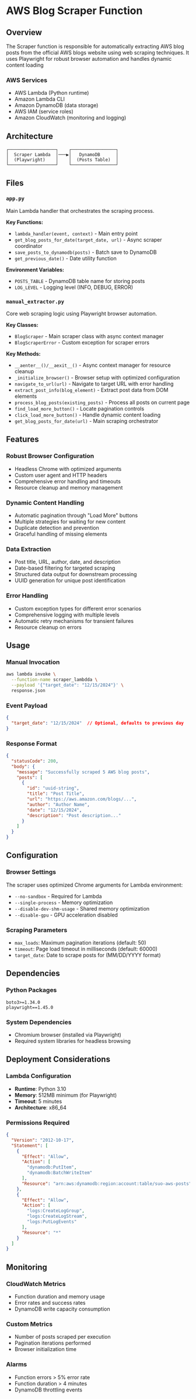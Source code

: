 # AWS Blog Scraper Function

## Overview

The Scraper function is responsible for automatically extracting AWS blog posts from the official AWS blogs website using web scraping techniques. It uses Playwright for robust browser automation and handles dynamic content loading

### AWS Services
- AWS Lambda (Python runtime)
- Amazon Lambda CLI
- Amazon DynamoDB (data storage)
- AWS IAM (service roles)
- Amazon CloudWatch (monitoring and logging)

## Architecture

```
┌──────────────────┐    ┌─────────────────┐
│  Scraper Lambda  │───▶│   DynamoDB      │
│  (Playwright)    │    │  (Posts Table)  │
└──────────────────┘    └─────────────────┘
```

## Files

### `app.py`
Main Lambda handler that orchestrates the scraping process.

**Key Functions:**
- `lambda_handler(event, context)` - Main entry point
- `get_blog_posts_for_date(target_date, url)` - Async scraper coordinator
- `save_posts_to_dynamodb(posts)` - Batch save to DynamoDB
- `get_previous_date()` - Date utility function

**Environment Variables:**
- `POSTS_TABLE` - DynamoDB table name for storing posts
- `LOG_LEVEL` - Logging level (INFO, DEBUG, ERROR)

### `manual_extractor.py`
Core web scraping logic using Playwright browser automation.

**Key Classes:**
- `BlogScraper` - Main scraper class with async context manager
- `BlogScraperError` - Custom exception for scraper errors

**Key Methods:**
- `__aenter__()/__aexit__()` - Async context manager for resource cleanup
- `_initialize_browser()` - Browser setup with optimized configuration
- `navigate_to_url(url)` - Navigate to target URL with error handling
- `extract_post_info(blog_element)` - Extract post data from DOM elements
- `process_blog_posts(existing_posts)` - Process all posts on current page
- `find_load_more_button()` - Locate pagination controls
- `click_load_more_button()` - Handle dynamic content loading
- `get_blog_posts_for_date(url)` - Main scraping orchestrator

## Features

### Robust Browser Configuration
- Headless Chrome with optimized arguments
- Custom user agent and HTTP headers
- Comprehensive error handling and timeouts
- Resource cleanup and memory management

### Dynamic Content Handling
- Automatic pagination through "Load More" buttons
- Multiple strategies for waiting for new content
- Duplicate detection and prevention
- Graceful handling of missing elements

### Data Extraction
- Post title, URL, author, date, and description
- Date-based filtering for targeted scraping
- Structured data output for downstream processing
- UUID generation for unique post identification

### Error Handling
- Custom exception types for different error scenarios
- Comprehensive logging with multiple levels
- Automatic retry mechanisms for transient failures
- Resource cleanup on errors

## Usage

### Manual Invocation
```bash
aws lambda invoke \
  --function-name scraper_lambdda \
  --payload '{"target_date": "12/15/2024"}' \
  response.json
```

### Event Payload
```json
{
  "target_date": "12/15/2024"  // Optional, defaults to previous day
}
```

### Response Format
```json
{
  "statusCode": 200,
  "body": {
    "message": "Successfully scraped 5 AWS blog posts",
    "posts": [
      {
        "id": "uuid-string",
        "title": "Post Title",
        "url": "https://aws.amazon.com/blogs/...",
        "author": "Author Name",
        "date": "12/15/2024",
        "description": "Post description..."
      }
    ]
  }
}
```

## Configuration

### Browser Settings
The scraper uses optimized Chrome arguments for Lambda environment:
- `--no-sandbox` - Required for Lambda
- `--single-process` - Memory optimization
- `--disable-dev-shm-usage` - Shared memory optimization
- `--disable-gpu` - GPU acceleration disabled

### Scraping Parameters
- `max_loads`: Maximum pagination iterations (default: 50)
- `timeout`: Page load timeout in milliseconds (default: 60000)
- `target_date`: Date to scrape posts for (MM/DD/YYYY format)

## Dependencies

### Python Packages
```
boto3>=1.34.0
playwright==1.45.0
```

### System Dependencies
- Chromium browser (installed via Playwright)
- Required system libraries for headless browsing

## Deployment Considerations

### Lambda Configuration
- **Runtime**: Python 3.10
- **Memory**: 512MB minimum (for Playwright)
- **Timeout**: 5 minutes
- **Architecture**: x86_64


### Permissions Required
```json
{
  "Version": "2012-10-17",
  "Statement": [
    {
      "Effect": "Allow",
      "Action": [
        "dynamodb:PutItem",
        "dynamodb:BatchWriteItem"
      ],
      "Resource": "arn:aws:dynamodb:region:account:table/suo-aws-posts"
    },
    {
      "Effect": "Allow",
      "Action": [
        "logs:CreateLogGroup",
        "logs:CreateLogStream",
        "logs:PutLogEvents"
      ],
      "Resource": "*"
    }
  ]
}
```

## Monitoring

### CloudWatch Metrics
- Function duration and memory usage
- Error rates and success rates
- DynamoDB write capacity consumption

### Custom Metrics
- Number of posts scraped per execution
- Pagination iterations performed
- Browser initialization time

### Alarms
- Function errors > 5% error rate
- Function duration > 4 minutes
- DynamoDB throttling events
